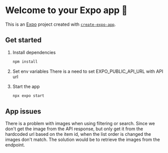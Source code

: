 # Welcome to your Expo app 👋

This is an [Expo](https://expo.dev) project created with [`create-expo-app`](https://www.npmjs.com/package/create-expo-app).

## Get started

1. Install dependencies

   ```bash
   npm install
   ```

2. Set env variables
   There is a need to set EXPO_PUBLIC_API_URL with API url   

3. Start the app

   ```bash
   npx expo start
   ```

## App issues

There is a problem with images when using filtering or search. Since we don't get the image from the API response, but only get it from the hardcoded url based on the item id, when the list order is changed the images don't match. The solution would be to retrieve the images from the endpoint.
